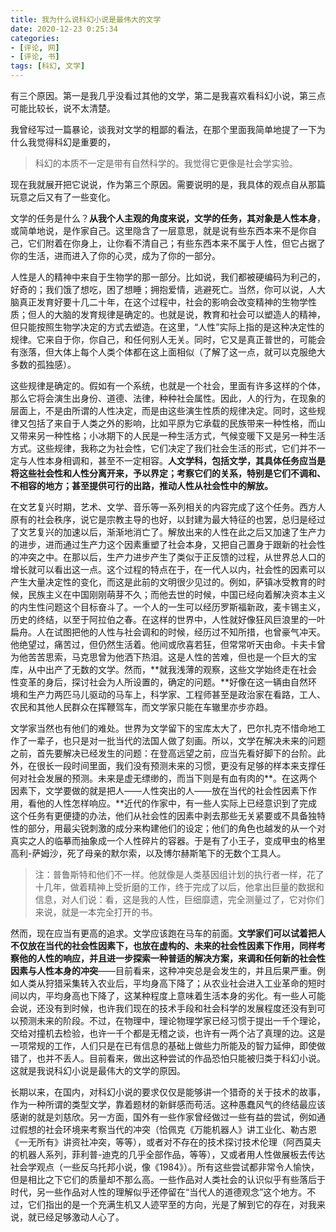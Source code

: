 ```yaml
---
title: 我为什么说科幻小说是最伟大的文学
date: 2020-12-23 0:25:34
categories: 
- [评论, 网]
- [评论, 书]
tags: [科幻, 文学]
---
```


有三个原因。第一是我几乎没看过其他的文学，第二是我喜欢看科幻小说，第三点可能比较长，说不太清楚。

<!--more-->

我曾经写过一篇暴论，谈我对文学的粗鄙的看法，在那个里面我简单地提了一下为什么我觉得科幻是重要的，

> 科幻的本质不一定是带有自然科学的。我觉得它更像是社会学实验。

现在我就展开把它说说，作为第三个原因。需要说明的是，我具体的观点自从那篇玩意之后又有了一些变化。

文学的任务是什么？**从我个人主观的角度来说，文学的任务，其对象是人性本身**，或简单地说，是作家自己。这里隐含了一层意思，就是说有些东西本来不是你自己，它们附着在你身上，让你看不清自己；有些东西本来不属于人性，但它占据了你的生活，进而进入了你的心灵，成为了你的一部分。

人性是人的精神中来自于生物学的那一部分。比如说，我们都被硬编码为利己的，好奇的；我们饿了想吃，困了想睡；拥抱爱情，逃避死亡。当然，你可以说，人大脑真正发育好要十几二十年，在这个过程中，社会的影响会改变精神的生物学性质；但人的大脑的发育规律是确定的。也就是说，教育和社会可以塑造人的精神，但只能按照生物学决定的方式去塑造。在这里，“人性”实际上指的是这种决定性的规律。它来自于你，你自己，和任何别人无关。同时，它又是真正普世的，可能会有涨落，但大体上每个人类个体都在这上面相似（了解了这一点，就可以克服绝大多数的孤独感）。

这些规律是确定的。假如有一个系统，也就是一个社会，里面有许多这样的个体，那么它将会演生出身份、道德、法律，种种社会属性。因此，人的行为，在现象的层面上，不是由所谓的人性决定，而是由这些演生性质的规律决定。同时，这些规律又包括了来自于人类之外的影响，比如平原为它承载的民族带来一种性格，而山又带来另一种性格；小冰期下的人民是一种生活方式，气候变暖下又是另一种生活方式。这些规律，我称之为社会性，它们决定了我们社会生活的形式，它们并不一定与人性本身相调和，甚至不一定相容。**人文学科，包括文学，其具体任务应当是将这些社会性和人性分离开来，予以界定；考察它们的关系，特别是它们不调和、不相容的地方；甚至提供可行的出路，推动人性从社会性中的解放。**

在文艺复兴时期，艺术、文学、音乐等一系列相关的内容完成了这个任务。西方人原有的社会秩序，说它是宗教主导的也好，以封建为最大特征的也罢，总归是经过了文艺复兴的加速以后，渐渐地消亡了。解放出来的人性在此之后又加速了生产力的进步，进而通过生产力这个因素重塑了社会本身，又把自己置身于跟新的社会性的冲突之中。在那以后，生产力进步产生了类似于正反馈的过程，从世界总人口的增长就可以看出这一点。这个过程的特点在于，在一代人以内，社会性的因素可以产生大量决定性的变化，而这是此前的文明很少见过的。例如，萨镇冰受教育的时候，民族主义在中国刚刚萌芽不久；而他去世的时候，中国已经向着解决资本主义的内生性问题这个目标奋斗了。一个人的一生可以经历罗斯福新政，麦卡锡主义，历史的终结，以至于阿拉伯之春。在这样的世界中，人性就好像狂风巨浪里的一叶扁舟。人在试图把他的人性与社会调和的时候，经历过不知所措，也曾豪气冲天。他绝望过，痛苦过，但仍然生活着。他间或欣喜若狂，但常常听天由命。卡夫卡曾为他苦苦思索，马克思曾为他洒下热泪。这是人性的苦难，但也是一个巨大的宝库，从中出产了无数的文学。然而，**就我浅薄的观察，这些文学始终走在社会性变革的身后，探讨社会为人所设置的，确定的问题。**好像在这一辆由自然环境和生产力两匹马儿驱动的马车上，科学家、工程师甚至是政治家在看路，工人、农民和其他人民群众在挥鞭驾车，而文学家只能在车辙里亦步亦趋。

文学家当然也有他们的难处。世界为文学留下的宝库太大了，巴尔扎克不惜命地工作了一辈子，也只是对一批当代的法国人做了刻画。所以，文学在解决未来的问题之前，首先要解决已经发生的问题：在登高远望之前，应当先看好脚下的台阶。此外，在很长一段时间里面，我们没有预测未来的习惯，更没有足够的样本来支撑任何对社会发展的预测。未来是虚无缥缈的，而当下则是有血有肉的**。在这两个因素下，文学要做的就是把人——人性突出的人——放在当代的社会性因素下作用，看他的人性怎样响应。**近代的作家中，有一些人实际上已经意识到了完成这个任务有更便捷的办法，他们从社会性的因素中剥去那些无关紧要或不具备独特性的部分，用最尖锐刺激的成分来构建他们的设定；他们的角色也越发的从一个对真实之人的临摹而抽象成一个人性碎片的容器。于是有了小王子，变成甲虫的格里高利-萨姆沙，死了母亲的默尔索，以及博尔赫斯笔下的无数个工具人。

> 注：普鲁斯特和他们不一样。他就像是人类基因组计划的执行者一样，花了十几年，做着精神上受折磨的工作，终于完成了以后，他拿出巨量的数据和信息，对人们说：看，这是我的人性，巨细靡遗，完全测量过了，它对你们来说，就是一本完全打开的书。

然而，现在应当有更高的追求。文学应该跑在马车的前面。**文学家们可以试着把人不仅放在当代的社会性因素下，也放在虚构的、未来的社会性因素下作用，同样考察他的人性的响应，并且进一步探索一种普适的解决方案，来调和任何新的社会性因素与人性本身的冲突**——目前看来，这种冲突总是会发生的，并且后果严重。例如人类从狩猎采集转入农业后，平均身高下降了；从农业社会进入工业革命的短时间以内，平均身高也下降了，这某种程度上意味着生活本身的劣化。有一些人可能会说，还没有到时候，也许我们现在的技术手段和社会科学的发展程度还没有到可以预测未来的阶段。不过，在物理中，理论物理学家已经习惯于提出一千个理论，交给对撞机去检验，也许一千个都是无稽之谈，也许有一两个沾了真理的边。这是一项常规的工作，人们只是在已有信息的基础上做些力所能及的智力延伸，即使做错了，也并不丢人。目前看来，做出这种尝试的作品恐怕只能被归类于科幻小说。这就是我说科幻小说是最伟大的文学的原因。

长期以来，在国内，对科幻小说的要求仅仅是能够讲一个猎奇的关于技术的故事，作为一种所谓的类型文学，靠着题材的新鲜感而苟活。这种愚蠢风气的终结最应该感谢的就是刘慈欣。另一方面，国外有一些作家曾经做过一些有益的尝试，例如通过假想的社会环境来考察当代的冲突（恰佩克《万能机器人》讲工业化、勒古恩《一无所有》讲资社冲突，等等），或者对不存在的技术探讨技术伦理（阿西莫夫的机器人系列，菲利普-迪克的几乎全部作品，等等），又或者用人性做展板去传达社会学观点（一些反乌托邦小说，像《1984》）。所有这些尝试都非常令人愉快，但是相比之下它们的质量却不那么高。一些作品对人类社会的认识似乎有些落后于时代，另一些作品对人性的理解似乎还停留在“当代人的道德观念”这个地方。不过，它们指出的是一个充满生机又人迹罕至的方向，光是了解到它的存在，对我来说，就已经足够激动人心了。